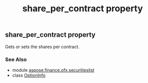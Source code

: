 ﻿---
title: share_per_contract property
second_title: Aspose.Finance for Python via .NET API References
description: 
type: docs
weight: 90
url: /python-net/aspose.finance.ofx.securitieslist/optioninfo/share_per_contract/
is_root: false
---

## share_per_contract property


Gets or sets the shares per contract.

### See Also
* module [aspose.finance.ofx.securitieslist](../../)
* class [OptionInfo](/finance/python-net/aspose.finance.ofx.securitieslist/optioninfo)
